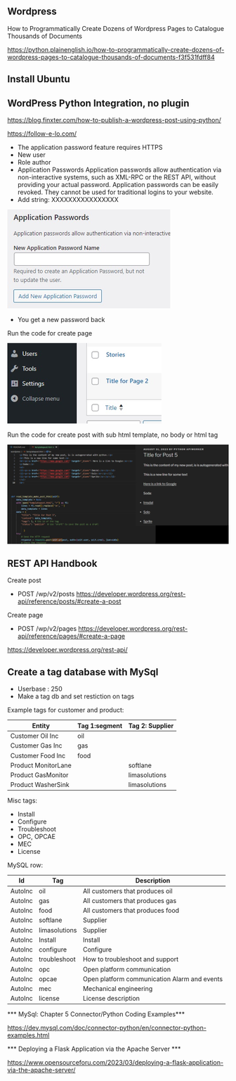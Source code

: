 ## Wordpress

How to Programmatically Create Dozens of Wordpress Pages to Catalogue Thousands of Documents

https://python.plainenglish.io/how-to-programmatically-create-dozens-of-wordpress-pages-to-catalogue-thousands-of-documents-f3f531fdff84

## Install Ubuntu

## WordPress Python Integration, no plugin

https://blog.finxter.com/how-to-publish-a-wordpress-post-using-python/

https://follow-e-lo.com/

* The application password feature requires HTTPS
* New user
* Role author
* Application Passwords
Application passwords allow authentication via non-interactive systems, such as XML-RPC or the REST API, without providing your actual password. Application passwords can be easily revoked. They cannot be used for traditional logins to your website. 
* Add string: XXXXXXXXXXXXXXXX


![Wp pass create](https://github.com/spawnmarvel/quickguides/blob/main/wordpress/images/apppass.jpg)

* You get a new password back

Run the code for create page

![Python page](https://github.com/spawnmarvel/quickguides/blob/main/wordpress/images/resultpage.jpg)

Run the code for create post with sub html template, no body or html tag

![With HTML template](https://github.com/spawnmarvel/quickguides/blob/main/wordpress/images/withtemplate.jpg)

## REST API Handbook


Create post
* POST /wp/v2/posts
https://developer.wordpress.org/rest-api/reference/posts/#create-a-post

Create page
* POST /wp/v2/pages
https://developer.wordpress.org/rest-api/reference/pages/#create-a-page



https://developer.wordpress.org/rest-api/

## Create a tag database with MySql

* Userbase : 250
* Make a tag db and set restiction on tags

Example tags for customer and product:

| Entity              | Tag 1:segment |  Tag 2: Supplier |
| -------------       | ------------- | -------------    |
| Customer Oil Inc    | oil           |                  |
| Customer Gas Inc    | gas           |                  |
| Customer Food Inc   | food          |                  |
| Product MonitorLane |               | softlane         | 
| Product GasMonitor  |               | limasolutions    |
| Product WasherSink  |               | limasolutions    |

Misc tags:

* Install
* Configure
* Troubleshoot
* OPC, OPCAE
* MEC
* License

MySQL row:

| Id       |  Tag           | Description  |
| -------- | -------------  | ------------ |
| AutoInc  | oil            | All customers that produces oil  |
| AutoInc  | gas            | All customers that produces gas  |
| AutoInc  | food           | All customers that produces food |
| AutoInc  | softlane       | Supplier  |
| AutoInc  | limasolutions  | Supplier  |
| AutoInc  | Install        | Install   |
| AutoInc  | configure      | Configure |
| AutoInc  | troubleshoot   | How to troubleshoot and support   |
| AutoInc  | opc            | Open platform communication       |
| AutoInc  | opcae          | Open platform communication Alarm  and events |
| AutoInc  | mec            | Mechanical engineering   |
| AutoInc  | license        | License description   |






*** MySql: Chapter 5 Connector/Python Coding Examples***

https://dev.mysql.com/doc/connector-python/en/connector-python-examples.html


*** Deploying a Flask Application via the Apache Server ***

https://www.opensourceforu.com/2023/03/deploying-a-flask-application-via-the-apache-server/